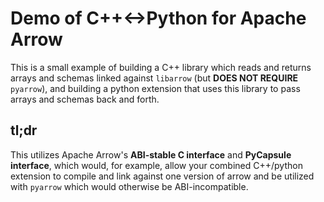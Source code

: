 # Demo of C++<->Python for Apache Arrow
This is a small example of building a C++ library which reads and returns arrays and schemas linked against `libarrow` (but **DOES NOT REQUIRE** `pyarrow`), and building a python extension that uses this library to pass arrays and schemas back and forth.

## tl;dr
This utilizes Apache Arrow's **ABI-stable C interface** and **PyCapsule interface**, which would, for example, allow your combined C++/python extension to compile and link against one version of arrow and be utilized with `pyarrow` which would otherwise be ABI-incompatible.

